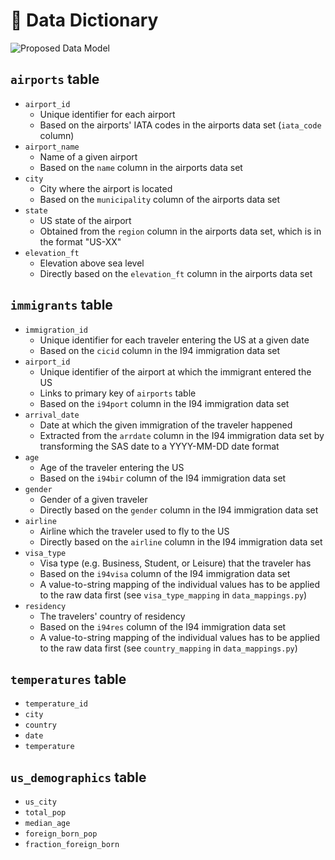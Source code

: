 # :closed_book: Data Dictionary
![Proposed Data Model](https://user-images.githubusercontent.com/54779918/118850893-82f98b80-b8d1-11eb-8a4c-2ef5b21f7683.png)

## `airports` table
* `airport_id`
  - Unique identifier for each airport
  - Based on the airports' IATA codes in the airports data set (`iata_code` column)
* `airport_name`
  - Name of a given airport
  - Based on the `name` column in the airports data set
* `city`
  - City where the airport is located
  - Based on the `municipality` column of the airports data set
* `state`
  - US state of the airport
  - Obtained from the `region` column in the airports data set, which is in the format "US-XX"
* `elevation_ft`
  - Elevation above sea level
  - Directly based on the `elevation_ft` column in the airports data set

## `immigrants` table
* `immigration_id`
  - Unique identifier for each traveler entering the US at a given date
  - Based on the `cicid` column in the I94 immigration data set
* `airport_id`
  - Unique identifier of the airport at which the immigrant entered the US
  - Links to primary key of `airports` table
  - Based on the `i94port` column in the I94 immigration data set
* `arrival_date`
  - Date at which the given immigration of the traveler happened
  - Extracted from the `arrdate` column in the I94 immigration data set by transforming the SAS date to a YYYY-MM-DD date format
* `age`
  - Age of the traveler entering the US
  - Based on the `i94bir` column of the I94 immigration data set
* `gender`
  - Gender of a given traveler
  - Directly based on the `gender` column in the I94 immigration data set
* `airline`
  - Airline which the traveler used to fly to the US
  - Directly based on the `airline` column in the I94 immigration data set
* `visa_type`
  - Visa type (e.g. Business, Student, or Leisure) that the traveler has
  - Based on the `i94visa` column of the I94 immigration data set 
  - A value-to-string mapping of the individual values has to be applied to the raw data first (see `visa_type_mapping` in `data_mappings.py`)
* `residency`
  - The travelers' country of residency
  - Based on the `i94res` column of the I94 immigration data set
  - A value-to-string mapping of the individual values has to be applied to the raw data first (see `country_mapping` in `data_mappings.py`)

## `temperatures` table
* `temperature_id`
* `city`
* `country`
* `date`
* `temperature`

## `us_demographics` table
* `us_city`
* `total_pop`
* `median_age`
* `foreign_born_pop`
* `fraction_foreign_born`
